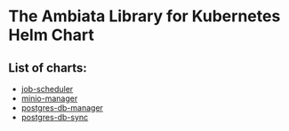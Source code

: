 # The Ambiata Library for Kubernetes Helm Chart

## List of charts:

- [job-scheduler](./charts/job-scheduler/README.md)
- [minio-manager](./charts/minio-manager/README.md)
- [postgres-db-manager](./charts/postgres-db-manager/README.md)
- [postgres-db-sync](./charts/postgres-db-sync/README.md)
